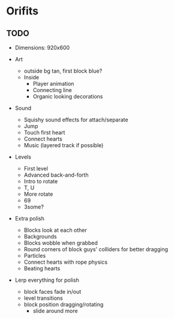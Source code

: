 # Orifits

## TODO

- Dimensions: 920x600

- Art
	- outside bg tan, first block blue?
	- Inside
		- Player animation
		- Connecting line
		- Organic looking decorations
- Sound
	- Squishy sound effects for attach/separate
	- Jump
	- Touch first heart
	- Connect hearts
	- Music (layered track if possible)
- Levels
	- First level
	- Advanced back-and-forth
	- Intro to rotate
	- T, U
	- More rotate
	- 69
	- 3some?
- Extra polish
	- Blocks look at each other
	- Backgrounds
	- Blocks wobble when grabbed
	- Round corners of block guys' colliders for better dragging
	- Particles
	- Connect hearts with rope physics
	- Beating hearts
- Lerp everything for polish
	- block faces fade in/out
	- level transitions
	- block position dragging/rotating
		- slide around more
